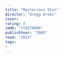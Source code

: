 ```yaml
---
title: "Mysterious Skin"
director: "Gregg Araki"
cover: 
rating: 8
imdb: "tt0370986"
publishYear: "2005"
read: "2014"
tags:
- 
---
```

